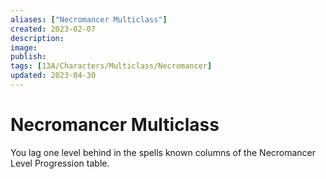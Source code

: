 ```yaml
---
aliases: ["Necromancer Multiclass"]
created: 2023-02-07
description: 
image: 
publish: 
tags: [13A/Characters/Multiclass/Necromancer]
updated: 2023-04-30
---
```

# Necromancer Multiclass

You lag one level behind in the spells known columns of the Necromancer
Level Progression table.
